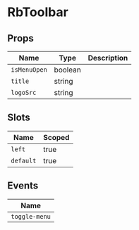 # RbToolbar



## Props

| Name       | Type          | Description     |
|------------|---------------|-----------------|
| `isMenuOpen` | boolean |  |
| `title` | string |  |
| `logoSrc` | string |  |

## Slots

| Name       | Scoped        |
|------------|---------------|
| `left` | true |
| `default` | true |

## Events

| Name       |
|------------|
| `toggle-menu` |
